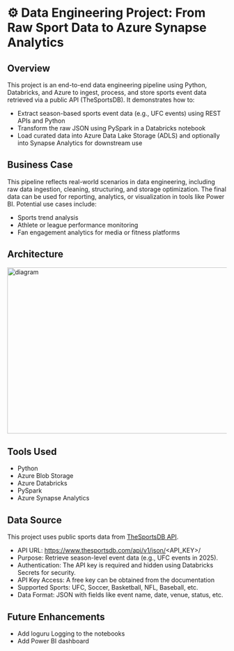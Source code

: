 # ⚙️ Data Engineering Project: From Raw Sport Data to Azure Synapse Analytics

## Overview

This project is an end-to-end data engineering pipeline using Python, Databricks, and Azure to ingest, process, and store sports event data retrieved via a public API (TheSportsDB). It demonstrates how to:
- Extract season-based sports event data (e.g., UFC events) using REST APIs and Python
- Transform the raw JSON using PySpark in a Databricks notebook
- Load curated data into Azure Data Lake Storage (ADLS) and optionally into Synapse Analytics for downstream use

## Business Case

This pipeline reflects real-world scenarios in data engineering, including raw data ingestion, cleaning, structuring, and storage optimization. The final data can be used for reporting, analytics, or visualization in tools like Power BI. Potential use cases include:
- Sports trend analysis
- Athlete or league performance monitoring
- Fan engagement analytics for media or fitness platforms

## Architecture

<img width="750" height="381" alt="diagram" src="https://github.com/user-attachments/assets/ffb87b90-49a3-4b0f-808d-952bedf9589e" />


## Tools Used
- Python
- Azure Blob Storage
- Azure Databricks
- PySpark
- Azure Synapse Analytics

## Data Source
This project uses public sports data from [TheSportsDB API](https://www.thesportsdb.com/).
- API URL: https://www.thesportsdb.com/api/v1/json/<API_KEY>/
- Purpose: Retrieve season-level event data (e.g., UFC events in 2025).
- Authentication: The API key is required and hidden using Databricks Secrets for security.
- API Key Access: A free key can be obtained from the documentation
- Supported Sports: UFC, Soccer, Basketball, NFL, Baseball, etc.
- Data Format: JSON with fields like event name, date, venue, status, etc.

## Future Enhancements
- Add loguru Logging to the notebooks
- Add Power BI dashboard

